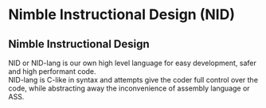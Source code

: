 # Nimble Instructional Design (NID)

## Nimble Instructional Design
NID or NID-lang is our own high level language for easy development, safer and high performant code.  
NID-lang is C-like in syntax and attempts give the coder full control over the code, while abstracting away
the inconvenience of assembly language or ASS.

